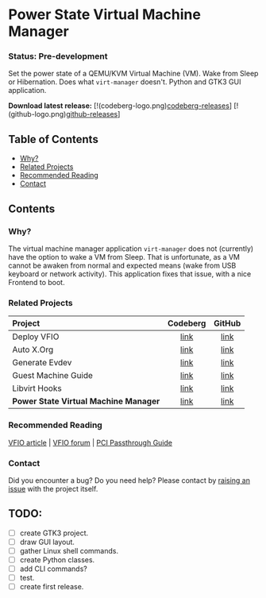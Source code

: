 # Power State Virtual Machine Manager
### Status: Pre-development
Set the power state of a QEMU/KVM Virtual Machine (VM). Wake from Sleep or
Hibernation. Does what `virt-manager` doesn't. Python and GTK3 GUI application.

**Download latest release:** [!(codeberg-logo.png)[codeberg-releases]]
[!(github-logo.png)[github-releases]]

[codeberg-releases]: https://github.com/portellam/powerstate-virtmanager/releases/latest
[github-releases]: https://github.com/portellam/powerstate-virtmanager/releases/latest


## Table of Contents
- [Why?](#why)
- [Related Projects](#related-projects)
- [Recommended Reading](#recommended-reading)
- [Contact](#contact)

## Contents
### Why?
The virtual machine manager application `virt-manager` does not (currently) have
the option to wake a VM from Sleep.
That is unfortunate, as a VM cannot be awaken from normal and expected means
(wake from USB keyboard or network activity).
This application fixes that issue, with a nice Frontend to boot.

### Related Projects
| Project                                 | Codeberg          | GitHub          |
| :---                                    | :---:             | :---:           |
| Deploy VFIO                             | [link][codeberg1] | [link][github1] |
| Auto X.Org                              | [link][codeberg2] | [link][github2] |
| Generate Evdev                          | [link][codeberg3] | [link][github3] |
| Guest Machine Guide                     | [link][codeberg4] | [link][github4] |
| Libvirt Hooks                           | [link][codeberg5] | [link][github5] |
| **Power State Virtual Machine Manager** | [link][codeberg6] | [link][github6] |

[codeberg1]: https://codeberg.org/portellam/deploy-VFIO
[codeberg2]: https://github.com/portellam/deploy-VFIO
[codeberg3]: https://codeberg.org/portellam/auto-xorg
[codeberg4]: https://github.com/portellam/auto-xorg
[codeberg5]: https://codeberg.org/portellam/generate-evdev
[codeberg6]: https://github.com/portellam/generate-evdev
[github1]: https://codeberg.org/portellam/guest-machine-guide
[github2]: https://github.com/portellam/guest-machine-guide
[github3]: https://codeberg.org/portellam/libvirt-hooks
[github4]: https://github.com/portellam/libvirt-hooks
[github5]: https://codeberg.org/portellam/powerstate-virtmanager
[github6]: https://github.com/portellam/powerstate-virtmanager

### Recommended Reading
[VFIO article] | [VFIO forum] | [PCI Passthrough Guide]

[VFIO Article]: https://www.kernel.org/doc/html/latest/driver-api/vfio.html
[VFIO Forum]: https://old.reddit.com/r/VFIO
[PCI Passthrough Guide]: https://wiki.archlinux.org/title/PCI_passthrough_via_OVMF

### Contact
Did you encounter a bug? Do you need help? Please contact by [raising an issue]
with the project itself.

[raising an issue]: /issues

## TODO:
- [ ] create GTK3 project.
- [ ] draw GUI layout.
- [ ] gather Linux shell commands.
- [ ] create Python classes.
- [ ] add CLI commands?
- [ ] test.
- [ ] create first release.
